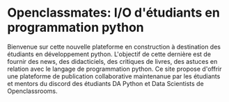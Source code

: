 # Openclassmates: I/O d'étudiants en programmation python
Bienvenue sur cette nouvelle plateforme en construction à destination des étudiants en développement python. L'objectif de cette dernière est de fournir des news, des didacticiels, des critiques de livres, des astuces en relation avec le langage de programmation python. Ce site propose d'offrir une plateforme de publication collaborative maintenanue par les étudiants et mentors du discord des étudiants DA Python et Data Scientists de Openclassrooms.
